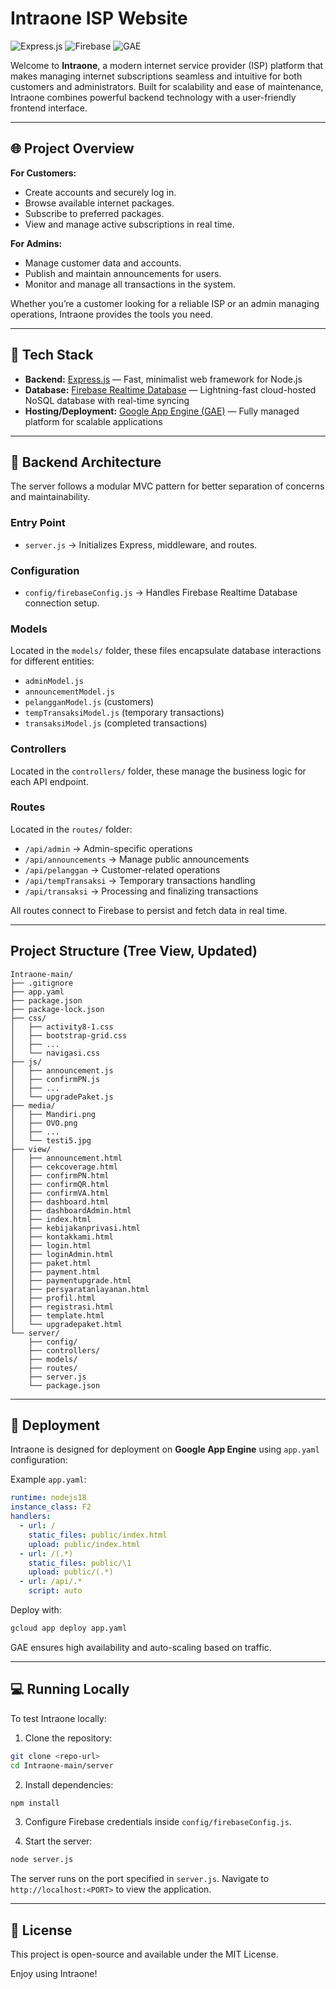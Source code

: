 # Intraone ISP Website

![Express.js](https://img.shields.io/badge/Express.js-4.x-brightgreen) ![Firebase](https://img.shields.io/badge/Firebase-Realtime%20DB-orange) ![GAE](https://img.shields.io/badge/Google%20App%20Engine-Deployed-blue)

Welcome to **Intraone**, a modern internet service provider (ISP) platform that makes managing internet subscriptions seamless and intuitive for both customers and administrators. Built for scalability and ease of maintenance, Intraone combines powerful backend technology with a user-friendly frontend interface.

---

## 🌐 Project Overview

**For Customers:**

* Create accounts and securely log in.
* Browse available internet packages.
* Subscribe to preferred packages.
* View and manage active subscriptions in real time.

**For Admins:**

* Manage customer data and accounts.
* Publish and maintain announcements for users.
* Monitor and manage all transactions in the system.

Whether you’re a customer looking for a reliable ISP or an admin managing operations, Intraone provides the tools you need.

---

## 🚀 Tech Stack

* **Backend:** [Express.js](https://expressjs.com/) — Fast, minimalist web framework for Node.js
* **Database:** [Firebase Realtime Database](https://firebase.google.com/docs/database) — Lightning-fast cloud-hosted NoSQL database with real-time syncing
* **Hosting/Deployment:** [Google App Engine (GAE)](https://cloud.google.com/appengine) — Fully managed platform for scalable applications

---

## 🔧 Backend Architecture

The server follows a modular MVC pattern for better separation of concerns and maintainability.

### Entry Point

* `server.js` → Initializes Express, middleware, and routes.

### Configuration

* `config/firebaseConfig.js` → Handles Firebase Realtime Database connection setup.

### Models

Located in the `models/` folder, these files encapsulate database interactions for different entities:

* `adminModel.js`
* `announcementModel.js`
* `pelangganModel.js` (customers)
* `tempTransaksiModel.js` (temporary transactions)
* `transaksiModel.js` (completed transactions)

### Controllers

Located in the `controllers/` folder, these manage the business logic for each API endpoint.

### Routes

Located in the `routes/` folder:

* `/api/admin` → Admin-specific operations
* `/api/announcements` → Manage public announcements
* `/api/pelanggan` → Customer-related operations
* `/api/tempTransaksi` → Temporary transactions handling
* `/api/transaksi` → Processing and finalizing transactions

All routes connect to Firebase to persist and fetch data in real time.

---

## Project Structure (Tree View, Updated)

```
Intraone-main/
├── .gitignore
├── app.yaml
├── package.json
├── package-lock.json
├── css/
│   ├── activity8-1.css
│   ├── bootstrap-grid.css
│   ├── ...
│   └── navigasi.css
├── js/
│   ├── announcement.js
│   ├── confirmPN.js
│   ├── ...
│   └── upgradePaket.js
├── media/
│   ├── Mandiri.png
│   ├── OVO.png
│   ├── ...
│   └── testi5.jpg
├── view/
│   ├── announcement.html
│   ├── cekcoverage.html
│   ├── confirmPN.html
│   ├── confirmQR.html
│   ├── confirmVA.html
│   ├── dashboard.html
│   ├── dashboardAdmin.html
│   ├── index.html
│   ├── kebijakanprivasi.html
│   ├── kontakkami.html
│   ├── login.html
│   ├── loginAdmin.html
│   ├── paket.html
│   ├── payment.html
│   ├── paymentupgrade.html
│   ├── persyaratanlayanan.html
│   ├── profil.html
│   ├── registrasi.html
│   ├── template.html
│   └── upgradepaket.html
└── server/
    ├── config/
    ├── controllers/
    ├── models/
    ├── routes/
    ├── server.js
    └── package.json
```


---

## 🚢 Deployment

Intraone is designed for deployment on **Google App Engine** using `app.yaml` configuration:

Example `app.yaml`:

```yaml
runtime: nodejs18
instance_class: F2
handlers:
  - url: /
    static_files: public/index.html
    upload: public/index.html
  - url: /(.*)
    static_files: public/\1
    upload: public/(.*)
  - url: /api/.*
    script: auto
```

Deploy with:

```bash
gcloud app deploy app.yaml
```

GAE ensures high availability and auto-scaling based on traffic.

---

## 💻 Running Locally

To test Intraone locally:

1. Clone the repository:

```bash
git clone <repo-url>
cd Intraone-main/server
```

2. Install dependencies:

```bash
npm install
```

3. Configure Firebase credentials inside `config/firebaseConfig.js`.

4. Start the server:

```bash
node server.js
```

The server runs on the port specified in `server.js`. Navigate to `http://localhost:<PORT>` to view the application.

---

## 📜 License

This project is open-source and available under the MIT License.

Enjoy using Intraone!
